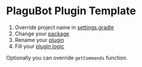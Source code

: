 # PlaguBot Plugin Template

1. Override project name in [settings.gradle](./settings.gradle)
2. Change your [package](./src/main/kotlin)
3. Rename your [plugin](./src/main/kotlin/plagubot_plugin/Plugin.kt)
4. Fill your [plugin logic](./src/main/kotlin/plagubot_plugin/Plugin.kt#L18)

Optionally you can override `getCommands` function.
